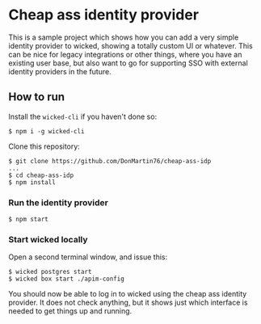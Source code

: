 # Cheap ass identity provider

This is a sample project which shows how you can add a very simple identity provider to wicked, showing a totally custom UI or whatever. This can be nice for legacy integrations or other things, where you have an existing user base, but also want to go for supporting SSO with external identity providers in the future.

## How to run

Install the `wicked-cli` if you haven't done so:

```
$ npm i -g wicked-cli
```

Clone this repository:

```
$ git clone https://github.com/DonMartin76/cheap-ass-idp
...
$ cd cheap-ass-idp
$ npm install
```

### Run the identity provider

```
$ npm start
```

### Start wicked locally

Open a second terminal window, and issue this:

```
$ wicked postgres start
$ wicked box start ./apim-config
```

You should now be able to log in to wicked using the cheap ass identity provider. It does not check anything, but it shows just which interface is needed to get things up and running.

